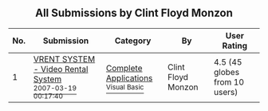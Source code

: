 ﻿<div align="center">

## All Submissions by Clint Floyd Monzon

</div>

No.  | Submission | Category | By   | User Rating
---- | ---------- | -------- | ---- | -----------
1 | [VRENT SYSTEM \- Video Rental System<br /><sup>2007-03-19 00:17:40</sup>](https://github.com/Planet-Source-Code/clint-floyd-monzon-vrent-system-video-rental-system__1-68165) | [Complete Applications<br /><sup>Visual Basic</sup>](../ByCategory/complete-applications__1-27.md) | Clint Floyd Monzon | 4.5 (45 globes from 10 users)

